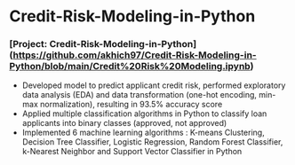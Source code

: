 # Credit-Risk-Modeling-in-Python

### [Project: Credit-Risk-Modeling-in-Python] (https://github.com/akhich97/Credit-Risk-Modeling-in-Python/blob/main/Credit%20Risk%20Modeling.ipynb)
* Developed model to predict applicant credit risk, performed exploratory data analysis (EDA) and data transformation (one-hot encoding, min-max normalization), resulting in 93.5% accuracy score
* Applied multiple classification algorithms in Python to classify loan applicants into binary classes (approved, not approved)  
* Implemented 6 machine learning algorithms : K-means Clustering, Decision Tree Classifier, Logistic Regression, Random Forest Classifier, k-Nearest Neighbor and Support Vector Classifier in Python
